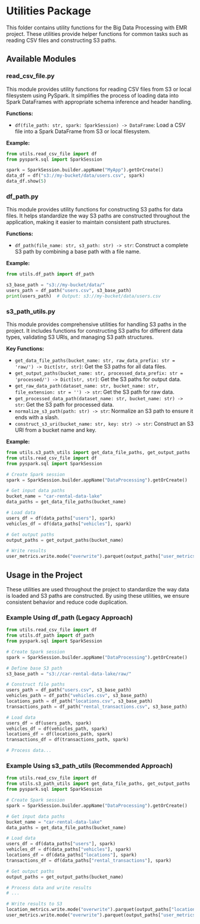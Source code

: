 # Utilities Package

This folder contains utility functions for the Big Data Processing with EMR project. These utilities provide helper functions for common tasks such as reading CSV files and constructing S3 paths.

## Available Modules

### read_csv_file.py

This module provides utility functions for reading CSV files from S3 or local filesystem using PySpark. It simplifies the process of loading data into Spark DataFrames with appropriate schema inference and header handling.

**Functions:**
- `df(file_path: str, spark: SparkSession) -> DataFrame`: Load a CSV file into a Spark DataFrame from S3 or local filesystem.

**Example:**
```python
from utils.read_csv_file import df
from pyspark.sql import SparkSession

spark = SparkSession.builder.appName("MyApp").getOrCreate()
data_df = df("s3://my-bucket/data/users.csv", spark)
data_df.show(5)
```

### df_path.py

This module provides utility functions for constructing S3 paths for data files. It helps standardize the way S3 paths are constructed throughout the application, making it easier to maintain consistent path structures.

**Functions:**
- `df_path(file_name: str, s3_path: str) -> str`: Construct a complete S3 path by combining a base path with a file name.

**Example:**
```python
from utils.df_path import df_path

s3_base_path = "s3://my-bucket/data/"
users_path = df_path("users.csv", s3_base_path)
print(users_path)  # Output: s3://my-bucket/data/users.csv
```

### s3_path_utils.py

This module provides comprehensive utilities for handling S3 paths in the project. It includes functions for constructing S3 paths for different data types, validating S3 URIs, and managing S3 path structures.

**Key Functions:**
- `get_data_file_paths(bucket_name: str, raw_data_prefix: str = 'raw/') -> Dict[str, str]`: Get the S3 paths for all data files.
- `get_output_paths(bucket_name: str, processed_data_prefix: str = 'processed/') -> Dict[str, str]`: Get the S3 paths for output data.
- `get_raw_data_path(dataset_name: str, bucket_name: str, file_extension: str = '') -> str`: Get the S3 path for raw data.
- `get_processed_data_path(dataset_name: str, bucket_name: str) -> str`: Get the S3 path for processed data.
- `normalize_s3_path(path: str) -> str`: Normalize an S3 path to ensure it ends with a slash.
- `construct_s3_uri(bucket_name: str, key: str) -> str`: Construct an S3 URI from a bucket name and key.

**Example:**
```python
from utils.s3_path_utils import get_data_file_paths, get_output_paths
from utils.read_csv_file import df
from pyspark.sql import SparkSession

# Create Spark session
spark = SparkSession.builder.appName("DataProcessing").getOrCreate()

# Get input data paths
bucket_name = "car-rental-data-lake"
data_paths = get_data_file_paths(bucket_name)

# Load data
users_df = df(data_paths["users"], spark)
vehicles_df = df(data_paths["vehicles"], spark)

# Get output paths
output_paths = get_output_paths(bucket_name)

# Write results
user_metrics.write.mode("overwrite").parquet(output_paths["user_metrics"])
```

## Usage in the Project

These utilities are used throughout the project to standardize the way data is loaded and S3 paths are constructed. By using these utilities, we ensure consistent behavior and reduce code duplication.

### Example Using df_path (Legacy Approach)

```python
from utils.read_csv_file import df
from utils.df_path import df_path
from pyspark.sql import SparkSession

# Create Spark session
spark = SparkSession.builder.appName("DataProcessing").getOrCreate()

# Define base S3 path
s3_base_path = "s3://car-rental-data-lake/raw/"

# Construct file paths
users_path = df_path("users.csv", s3_base_path)
vehicles_path = df_path("vehicles.csv", s3_base_path)
locations_path = df_path("locations.csv", s3_base_path)
transactions_path = df_path("rental_transactions.csv", s3_base_path)

# Load data
users_df = df(users_path, spark)
vehicles_df = df(vehicles_path, spark)
locations_df = df(locations_path, spark)
transactions_df = df(transactions_path, spark)

# Process data...
```

### Example Using s3_path_utils (Recommended Approach)

```python
from utils.read_csv_file import df
from utils.s3_path_utils import get_data_file_paths, get_output_paths
from pyspark.sql import SparkSession

# Create Spark session
spark = SparkSession.builder.appName("DataProcessing").getOrCreate()

# Get input data paths
bucket_name = "car-rental-data-lake"
data_paths = get_data_file_paths(bucket_name)

# Load data
users_df = df(data_paths["users"], spark)
vehicles_df = df(data_paths["vehicles"], spark)
locations_df = df(data_paths["locations"], spark)
transactions_df = df(data_paths["rental_transactions"], spark)

# Get output paths
output_paths = get_output_paths(bucket_name)

# Process data and write results
# ...

# Write results to S3
location_metrics.write.mode("overwrite").parquet(output_paths["location_metrics"])
user_metrics.write.mode("overwrite").parquet(output_paths["user_metrics"])
```
